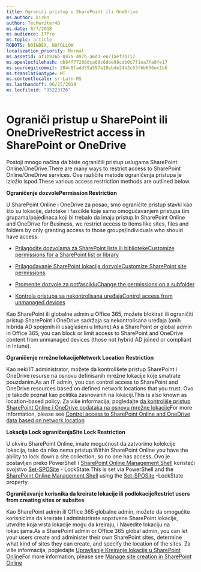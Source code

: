 ```yaml
---
title: Ograniči pristup u SharePoint ili OneDrive
ms.author: kirks
author: Techwriter40
ms.date: 8/7/2018
ms.audience: ITPro
ms.topic: article
ROBOTS: NOINDEX, NOFOLLOW
localization_priority: Normal
ms.assetid: af1b936b-0475-497b-a6d3-e671aef7b717
ms.openlocfilehash: db84f77208dca60c6dee98cdb0c7f1ea7fa8fe17
ms.sourcegitcommit: 204c8fadd59a597a18ebde24b3c63fbb656ec1b6
ms.translationtype: MT
ms.contentlocale: sr-Latn-RS
ms.lasthandoff: 06/25/2019
ms.locfileid: "35223726"
---
```

# <a name="restrict-access-in-sharepoint-or-onedrive"></a><span data-ttu-id="3e42a-102">Ograniči pristup u SharePoint ili OneDrive</span><span class="sxs-lookup"><span data-stu-id="3e42a-102">Restrict access in SharePoint or OneDrive</span></span>

<span data-ttu-id="3e42a-103">Postoji mnogo načina da biste ograničili pristup uslugama SharePoint Online/OneDrive.</span><span class="sxs-lookup"><span data-stu-id="3e42a-103">There are many ways to restrict access to SharePoint Online/OneDrive services.</span></span> <span data-ttu-id="3e42a-104">Ove različite metode ograničenja pristupa je izložio ispod.</span><span class="sxs-lookup"><span data-stu-id="3e42a-104">These various access restriction methods are outlined below.</span></span> 

<span data-ttu-id="3e42a-105">**Ograničenje dozvole**</span><span class="sxs-lookup"><span data-stu-id="3e42a-105">**Permission Restriction**</span></span>

<span data-ttu-id="3e42a-106">U SharePoint Online i OneDrive za posao, smo ograničite pristup stavki kao što su lokacije, datoteke i fascikle koje samo omogućavanjem pristupa tim grupama/pojedinaca koji bi trebalo da imaju pristup.</span><span class="sxs-lookup"><span data-stu-id="3e42a-106">In SharePoint Online and OneDrive for Business, we restrict access to items like sites, files and folders by only granting access to those groups/individuals who should have access.</span></span>

- [<span data-ttu-id="3e42a-107">Prilagodite dozvolama za SharePoint liste ili biblioteke</span><span class="sxs-lookup"><span data-stu-id="3e42a-107">Customize permissions for a SharePoint list or library</span></span>](https://support.office.com/article/Customize-permissions-for-a-SharePoint-list-or-library-02d770f3-59eb-4910-a608-5f84cc297782)

- [<span data-ttu-id="3e42a-108">Prilagođavanje SharePoint lokacija dozvole</span><span class="sxs-lookup"><span data-stu-id="3e42a-108">Customize SharePoint site permissions</span></span>](https://docs.microsoft.com/sharepoint/customize-sharepoint-site-permissions)

- [<span data-ttu-id="3e42a-109">Promenite dozvole za potfasciklu</span><span class="sxs-lookup"><span data-stu-id="3e42a-109">Change the permissions on a subfolder</span></span>](https://support.office.com/article/Change-the-permissions-on-a-subfolder-5427BD7C-F20A-4F75-8CF2-5359DD45A1A6)

- [<span data-ttu-id="3e42a-110">Kontrola pristupa sa nekontrolisana uređaja</span><span class="sxs-lookup"><span data-stu-id="3e42a-110">Control access from unmanaged devices</span></span>](https://docs.microsoft.com/sharepoint/control-access-from-unmanaged-devices)

<span data-ttu-id="3e42a-111">Kao SharePoint ili globalne admin u Office 365, možete blokirati ili ograničiti pristup SharePoint i OneDrive sadržaja sa nekontrolisana uređaja (onih hibrida AD spojenih ili usaglašeni u Intune).</span><span class="sxs-lookup"><span data-stu-id="3e42a-111">As a SharePoint or global admin in Office 365, you can block or limit access to SharePoint and OneDrive content from unmanaged devices (those not hybrid AD joined or compliant in Intune).</span></span>

<span data-ttu-id="3e42a-112">**Ograničenje mrežne lokacije**</span><span class="sxs-lookup"><span data-stu-id="3e42a-112">**Network Location Restriction**</span></span>

<span data-ttu-id="3e42a-113">Kao neki IT administrator, možete da kontrolišete pristup SharePoint i OneDrive resurse na osnovu definisanih mrežne lokacije koje smatrate pouzdanim.</span><span class="sxs-lookup"><span data-stu-id="3e42a-113">As an IT admin, you can control access to SharePoint and OneDrive resources based on defined network locations that you trust.</span></span> <span data-ttu-id="3e42a-114">Ovo je takođe poznat kao politika zasnovanih na lokaciji.</span><span class="sxs-lookup"><span data-stu-id="3e42a-114">This is also known as location-based policy.</span></span> <span data-ttu-id="3e42a-115">Za više informacija, pogledajte [da kontroliše pristup SharePoint Online i OneDrive podataka na osnovu mrežne lokacije](https://docs.microsoft.com/sharepoint/control-access-based-on-network-location)</span><span class="sxs-lookup"><span data-stu-id="3e42a-115">For more information, please see [Control access to SharePoint Online and OneDrive data based on network location](https://docs.microsoft.com/sharepoint/control-access-based-on-network-location)</span></span>

<span data-ttu-id="3e42a-116">**Lokacija Lock ograničenja**</span><span class="sxs-lookup"><span data-stu-id="3e42a-116">**Site Lock Restriction**</span></span> 

<span data-ttu-id="3e42a-117">U okviru SharePoint Online, imate mogućnost da zatvorimo kolekcije lokacija, tako da niko nema pristup.</span><span class="sxs-lookup"><span data-stu-id="3e42a-117">Within SharePoint Online you have the ability to lock down a site collection, so no one has access.</span></span> <span data-ttu-id="3e42a-118">Ovo je postavljen preko PowerShell i [SharePoint Online Management Shell](https://docs.microsoft.com/powershell/sharepoint/sharepoint-online/connect-sharepoint-online?view=sharepoint-ps) koristeći svojstvo [Set-SPOSite](https://docs.microsoft.com/powershell/module/sharepoint-online/set-sposite?view=sharepoint-ps) - LockState.</span><span class="sxs-lookup"><span data-stu-id="3e42a-118">This is set via PowerShell and the [SharePoint Online Management Shell](https://docs.microsoft.com/powershell/sharepoint/sharepoint-online/connect-sharepoint-online?view=sharepoint-ps) using the [Set-SPOSite](https://docs.microsoft.com/powershell/module/sharepoint-online/set-sposite?view=sharepoint-ps) -LockState property.</span></span>

<span data-ttu-id="3e42a-119">**Ograničavanje korisnika da kreirate lokacije ili podlokacije**</span><span class="sxs-lookup"><span data-stu-id="3e42a-119">**Restrict users from creating sites or subsites**</span></span>

<span data-ttu-id="3e42a-120">Kao SharePoint admin ili Office 365 globalne admin, možete da omogućite korisnicima da kreirate i administrirate sopstvene SharePoint lokacije, utvrdite koja vrsta lokacije mogu da kreiraju, i Navedite lokaciju na lokacijama.</span><span class="sxs-lookup"><span data-stu-id="3e42a-120">As a SharePoint admin or Office 365 global admin, you can let your users create and administer their own SharePoint sites, determine what kind of sites they can create, and specify the location of the sites.</span></span> <span data-ttu-id="3e42a-121">Za više informacija, pogledajte [Upravljanje Kreiranje lokacije u SharePoint Online](https://docs.microsoft.com/sharepoint/manage-site-creation)</span><span class="sxs-lookup"><span data-stu-id="3e42a-121">For more information, please see [Manage site creation in SharePoint Online](https://docs.microsoft.com/sharepoint/manage-site-creation)</span></span>

